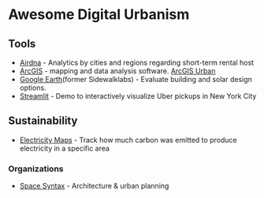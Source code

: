 # Awesome Digital Urbanism


## Tools

* [Airdna](https://www.airdna.co/) - Analytics by cities and regions regarding short-term rental host
* [ArcGIS](https://www.esri.com/en-us/home) - mapping and data analysis software. [ArcGIS Urban](https://www.esri.com/about/newsroom/?s=&category_name=arcgis-urban)
* [Google Earth](https://www.google.com/earth/about/design/)(former Sidewalklabs) - Evaluate building and solar design options.
* [Streamlit](https://github.com/streamlit/demo-uber-nyc-pickups) - Demo to interactively visualize Uber pickups in New York City 

## Sustainability

* [Electricity Maps](https://app.electricitymaps.com/map) - Track how much carbon was emitted to produce electricity in a specific area

### Organizations

* [Space Syntax](https://spacesyntax.com/) - Architecture & urban planning

